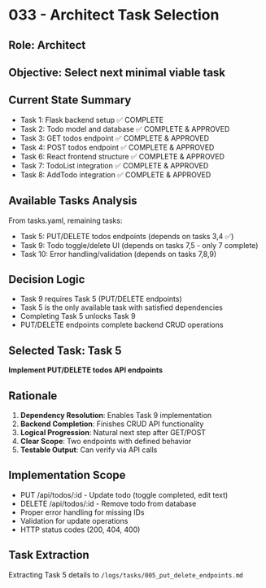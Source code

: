# 033 - Architect Task Selection

## Role: Architect  
## Objective: Select next minimal viable task

## Current State Summary
- Task 1: Flask backend setup ✅ COMPLETE
- Task 2: Todo model and database ✅ COMPLETE & APPROVED  
- Task 3: GET todos endpoint ✅ COMPLETE & APPROVED
- Task 4: POST todos endpoint ✅ COMPLETE & APPROVED
- Task 6: React frontend structure ✅ COMPLETE & APPROVED
- Task 7: TodoList integration ✅ COMPLETE & APPROVED
- Task 8: AddTodo integration ✅ COMPLETE & APPROVED

## Available Tasks Analysis
From tasks.yaml, remaining tasks:
- Task 5: PUT/DELETE todos endpoints (depends on tasks 3,4 ✅)
- Task 9: Todo toggle/delete UI (depends on tasks 7,5 - only 7 complete)
- Task 10: Error handling/validation (depends on tasks 7,8,9)

## Decision Logic
- Task 9 requires Task 5 (PUT/DELETE endpoints)
- Task 5 is the only available task with satisfied dependencies
- Completing Task 5 unlocks Task 9
- PUT/DELETE endpoints complete backend CRUD operations

## Selected Task: Task 5
**Implement PUT/DELETE todos API endpoints**

## Rationale
1. **Dependency Resolution**: Enables Task 9 implementation
2. **Backend Completion**: Finishes CRUD API functionality
3. **Logical Progression**: Natural next step after GET/POST
4. **Clear Scope**: Two endpoints with defined behavior
5. **Testable Output**: Can verify via API calls

## Implementation Scope
- PUT /api/todos/:id - Update todo (toggle completed, edit text)
- DELETE /api/todos/:id - Remove todo from database
- Proper error handling for missing IDs
- Validation for update operations
- HTTP status codes (200, 404, 400)

## Task Extraction
Extracting Task 5 details to `/logs/tasks/005_put_delete_endpoints.md`